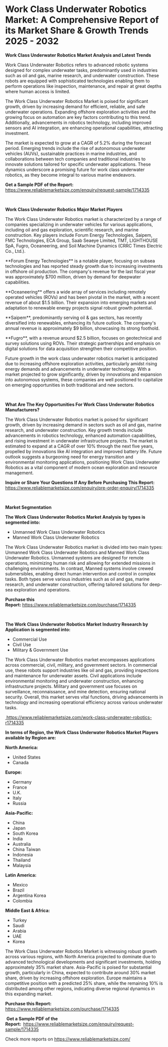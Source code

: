 <p><h1>Work Class Underwater Robotics Market: A Comprehensive Report of its Market Share & Growth Trends 2025 - 2032</h1></p><p><strong>Work Class Underwater Robotics Market Analysis and Latest Trends</strong></p>
<p><p>Work Class Underwater Robotics refers to advanced robotic systems designed for complex underwater tasks, predominantly used in industries such as oil and gas, marine research, and underwater construction. These robots are equipped with sophisticated technologies enabling them to perform operations like inspection, maintenance, and repair at great depths where human access is limited.</p><p>The Work Class Underwater Robotics Market is poised for significant growth, driven by increasing demand for efficient, reliable, and safe underwater operations. Expanding offshore exploration activities and the growing focus on automation are key factors contributing to this trend. Additionally, advancements in robotics technology, including improved sensors and AI integration, are enhancing operational capabilities, attracting investment.</p><p>The market is expected to grow at a CAGR of 5.2% during the forecast period. Emerging trends include the rise of autonomous underwater vehicles (AUVs), sustainable practices in marine industries, and collaborations between tech companies and traditional industries to innovate solutions tailored for specific underwater applications. These dynamics underscore a promising future for work class underwater robotics, as they become integral to various marine endeavors.</p></p>
<p><strong>Get a Sample PDF of the Report:&nbsp;</strong> <a href="https://www.reliablemarketsize.com/enquiry/request-sample/1714335?utm_campaign=3537&utm_medium=2&utm_source=Github&utm_content=ia&utm_term=28032025&utm_id=work-class-underwater-robotics">https://www.reliablemarketsize.com/enquiry/request-sample/1714335</a></p>
<p>&nbsp;</p>
<p><strong>Work Class Underwater Robotics Major Market Players</strong></p>
<p><p>The Work Class Underwater Robotics market is characterized by a range of companies specializing in underwater vehicles for various applications, including oil and gas exploration, scientific research, and marine construction. Key players include Forum Energy Technologies, Saipem, FMC Technologies, ECA Group, Saab Seaeye Limited, TMT, LIGHTHOUSE SpA, Fugro, Oceaneering, and Soil Machine Dynamics (CRRC Times Electric Co., Ltd.).</p><p>**Forum Energy Technologies** is a notable player, focusing on subsea technologies and has reported steady growth due to increasing investments in offshore oil production. The company's revenue for the last fiscal year was approximately $700 million, driven by demand for deepwater capabilities.</p><p>**Oceaneering** offers a wide array of services including remotely operated vehicles (ROVs) and has been pivotal in the market, with a recent revenue of about $1.5 billion. Their expansion into emerging markets and adaptation to renewable energy projects signal robust growth potential.</p><p>**Saipem**, predominantly serving oil & gas sectors, has recently diversified into renewables, enhancing its future outlook. The company's annual revenue is approximately $9 billion, showcasing its strong foothold.</p><p>**Fugro**, with a revenue around $2.5 billion, focuses on geotechnical and survey solutions using ROVs. Their strategic partnerships and emphasis on digital solutions for data acquisition strengthen their competitive position.</p><p>Future growth in the work class underwater robotics market is anticipated due to increasing offshore exploration activities, particularly amidst rising energy demands and advancements in underwater technology. With a market projected to grow significantly, driven by innovations and expansion into autonomous systems, these companies are well positioned to capitalize on emerging opportunities in both traditional and new sectors.</p></p>
<p>&nbsp;</p>
<p><strong>What Are The Key Opportunities For Work Class Underwater Robotics Manufacturers?</strong></p>
<p><p>The Work Class Underwater Robotics market is poised for significant growth, driven by increasing demand in sectors such as oil and gas, marine research, and underwater construction. Key growth trends include advancements in robotics technology, enhanced automation capabilities, and rising investment in underwater infrastructure projects. The market is estimated to expand at a CAGR of over 10% through the next five years, propelled by innovations like AI integration and improved battery life. Future outlook suggests a burgeoning need for energy transition and environmental monitoring applications, positioning Work Class Underwater Robotics as a vital component of modern ocean exploration and resource management.</p></p>
<p><strong>Inquire or Share Your Questions If Any Before Purchasing This Report:</strong> <a href="https://www.reliablemarketsize.com/enquiry/pre-order-enquiry/1714335?utm_campaign=3537&utm_medium=2&utm_source=Github&utm_content=ia&utm_term=28032025&utm_id=work-class-underwater-robotics">https://www.reliablemarketsize.com/enquiry/pre-order-enquiry/1714335</a></p>
<p>&nbsp;</p>
<p><strong>Market Segmentation</strong></p>
<p><strong>The Work Class Underwater Robotics Market Analysis by types is segmented into:</strong></p>
<p><ul><li>Unmanned Work Class Underwater Robotics</li><li>Manned Work Class Underwater Robotics</li></ul></p>
<p><p>The Work Class Underwater Robotics market is divided into two main types: Unmanned Work Class Underwater Robotics and Manned Work Class Underwater Robotics. Unmanned systems are designed for remote operations, minimizing human risk and allowing for extended missions in challenging environments. In contrast, Manned systems involve crewed submersibles, enabling direct human intervention and control in complex tasks. Both types serve various industries such as oil and gas, marine research, and underwater construction, offering tailored solutions for deep-sea exploration and operations.</p></p>
<p><strong>Purchase this Report:&nbsp;</strong><a href="https://www.reliablemarketsize.com/purchase/1714335?utm_campaign=3537&utm_medium=2&utm_source=Github&utm_content=ia&utm_term=28032025&utm_id=work-class-underwater-robotics">https://www.reliablemarketsize.com/purchase/1714335</a></p>
<p>&nbsp;</p>
<p><strong>The Work Class Underwater Robotics Market Industry Research by Application is segmented into:</strong></p>
<p><ul><li>Commercial Use</li><li>Civil Use</li><li>Military & Government Use</li></ul></p>
<p><p>The Work Class Underwater Robotics market encompasses applications across commercial, civil, military, and government sectors. In commercial use, these robots support industries like oil and gas, providing inspections and maintenance for underwater assets. Civil applications include environmental monitoring and underwater construction, enhancing infrastructure projects. Military and government use focuses on surveillance, reconnaissance, and mine detection, ensuring national security. Overall, this market serves vital functions, driving advancements in technology and increasing operational efficiency across various underwater tasks.</p></p>
<p><a href="https://www.reliablemarketsize.com/work-class-underwater-robotics-r1714335?utm_campaign=3537&utm_medium=2&utm_source=Github&utm_content=ia&utm_term=28032025&utm_id=work-class-underwater-robotics">&nbsp;https://www.reliablemarketsize.com/work-class-underwater-robotics-r1714335</a></p>
<p><strong>In terms of Region, the Work Class Underwater Robotics Market Players available by Region are:</strong></p>
<p>
    <p> <strong> North America: </strong>
        <ul>
            <li>United States</li>
            <li>Canada</li>
        </ul>
        </p> 
    <p> <strong> Europe: </strong>
        <ul>
            <li>Germany</li>
            <li>France</li>
            <li>U.K.</li>
            <li>Italy</li>
            <li>Russia</li>
        </ul>
        </p> 
    <p> <strong> Asia-Pacific: </strong>
        <ul>
            <li>China</li>
            <li>Japan</li>
            <li>South Korea</li>
            <li>India</li>
            <li>Australia</li>
            <li>China Taiwan</li>
            <li>Indonesia</li>
            <li>Thailand</li>
            <li>Malaysia</li>
        </ul>
        </p> 
    <p> <strong> Latin America: </strong>
        <ul>
            <li>Mexico</li>
            <li>Brazil</li>
            <li>Argentina Korea</li>
            <li>Colombia</li>
        </ul>
        </p> 
    <p> <strong> Middle East & Africa: </strong>
        <ul>
            <li>Turkey</li>
            <li>Saudi</li>
            <li>Arabia</li>
            <li>UAE</li>
            <li>Korea</li>
        </ul>
    </p>
    </p>
<p><p>The Work Class Underwater Robotics Market is witnessing robust growth across various regions, with North America projected to dominate due to advanced technological developments and significant investments, holding approximately 35% market share. Asia-Pacific is poised for substantial growth, particularly in China, expected to contribute around 30% market share, driven by increasing offshore exploration. Europe maintains a competitive position with a predicted 25% share, while the remaining 10% is distributed among other regions, indicating diverse regional dynamics in this expanding market.</p></p>
<p><strong>Purchase this Report: </strong><a href="https://www.reliablemarketsize.com/purchase/1714335?utm_campaign=3537&utm_medium=2&utm_source=Github&utm_content=ia&utm_term=28032025&utm_id=work-class-underwater-robotics">https://www.reliablemarketsize.com/purchase/1714335</a></p>
<p>&nbsp;<strong>Get a Sample PDF of the Report:&nbsp;&nbsp;</strong><a href="https://www.reliablemarketsize.com/enquiry/request-sample/1714335?utm_campaign=3537&utm_medium=2&utm_source=Github&utm_content=ia&utm_term=28032025&utm_id=work-class-underwater-robotics">https://www.reliablemarketsize.com/enquiry/request-sample/1714335</a></p>
<p><strong></strong></p>
<p>Check more reports on <a href="https://www.reliablemarketsize.com/?utm_campaign=3537&utm_medium=2&utm_source=Github&utm_content=ia&utm_term=28032025&utm_id=work-class-underwater-robotics">https://www.reliablemarketsize.com/</a></p>
